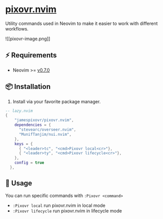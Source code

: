 # [pixovr.nvim](https://github.com/jarmex/pixovr.nvim)

Utility commands used in Neovim to make it easier to work with different workflows.

![[pixovr-image.png]]

## ⚡ Requirements

- Neovim >= [v0.7.0](https://github.com/neovim/neovim/releases/tag/v0.7.0)

## 📦 Installation

1. Install via your favorite package manager.

```lua
-- lazy.nvim
{
    "jamespixovr/pixovr.nvim",
    dependencies = {
      "stevearc/overseer.nvim",
      "MunifTanjim/nui.nvim",
    },
    keys = {
      { "<leader>tc", "<cmd>Pixovr local<cr>"},
      { "<leader>ty", "<cmd>Pixovr lifecycle<cr>"},
    },
    config = true
  },
```

## 🚀 Usage

You can run specific commands with `:Pixovr <command>`

- `:Pixovr local` run pixovr.nvim in local mode
- `:Pixovr lifecycle` run pixovr.nvim in lifecycle mode
